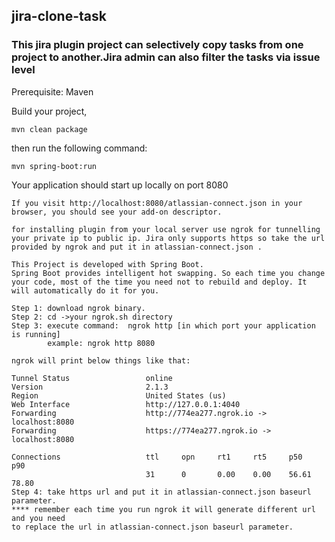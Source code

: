 ## jira-clone-task

### This jira plugin project can selectively copy tasks from one project to another.Jira admin can also filter the tasks via issue level

Prerequisite: Maven

Build your project, 

```
mvn clean package
```
then run the following command:

```
mvn spring-boot:run
```
Your application should start up locally on port 8080

```
If you visit http://localhost:8080/atlassian-connect.json in your browser, you should see your add-on descriptor.
```
```
for installing plugin from your local server use ngrok for tunnelling your private ip to public ip. Jira only supports https so take the url provided by ngrok and put it in atlassian-connect.json . 

This Project is developed with Spring Boot.
Spring Boot provides intelligent hot swapping. So each time you change your code, most of the time you need not to rebuild and deploy. It will automatically do it for you.

Step 1: download ngrok binary.
Step 2: cd ->your ngrok.sh directory
Step 3: execute command:  ngrok http [in which port your application is running]
        example: ngrok http 8080

ngrok will print below things like that:

Tunnel Status                 online
Version                       2.1.3
Region                        United States (us)
Web Interface                 http://127.0.0.1:4040
Forwarding                    http://774ea277.ngrok.io -> localhost:8080
Forwarding                    https://774ea277.ngrok.io -> localhost:8080

Connections                   ttl     opn     rt1     rt5     p50     p90
                              31      0       0.00    0.00    56.61   78.80 
Step 4: take https url and put it in atlassian-connect.json baseurl parameter.
**** remember each time you run ngrok it will generate different url and you need
to replace the url in atlassian-connect.json baseurl parameter.

```